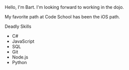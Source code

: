 Hello, I'm Bart. I'm looking forward to working in the dojo.

My favorite path at Code School has been the iOS path.

Deadly Skills
* C#
* JavaScript
* SQL
* Git
* Node.js
* Python
